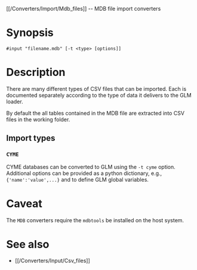 [[/Converters/Import/Mdb_files]] -- MDB file import converters

# Synopsis

~~~
#input "filename.mdb" [-t <type> [options]]
~~~

# Description

There are many different types of CSV files that can be imported. Each is documented separately according to the type of data it delivers to the GLM loader.

By default the all tables contained in the MDB file are extracted into CSV files in the working folder.

## Import types

### `CYME`

CYME databases can be converted to GLM using the `-t cyme` option.  Additional options can be provided as a python dictionary, e.g., `{'name':'value',...}` and to define GLM global variables.

# Caveat

The `MDB` converters require the `mdbtools` be installed on the host system.

# See also

* [[/Converters/Input/Csv_files]]
